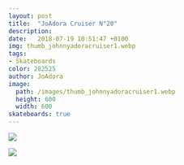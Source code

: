 ```yaml
---
layout: post
title:  "JoAdora Cruiser N°20"
description: 
date:   2018-07-19 10:51:47 +0100
img: thumb_johnnyadoracruiser1.webp
tags: 
- Skateboards
color: 282525
author: JoAdora
image:
  path: /images/thumb_johnnyadoracruiser1.webp
  height: 600
  width: 600
skateboards: true
---
```


![]({{site.baseurl}}/images/johnnyadoracruiser1.webp)

![]({{site.baseurl}}/images/johnnyadoracruiser2.webp)
